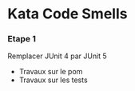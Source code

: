 # Kata Code Smells

### Etape 1
Remplacer JUnit 4 par JUnit 5
- Travaux sur le pom
- Travaux sur les tests
